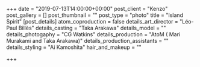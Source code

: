 +++
date = "2019-07-13T14:00:00+00:00"
post_client = "Kenzo"
post_gallery = []
post_thumbnail = ""
post_type = "photo"
title = "Island Spirit"
[post_details]
atom_coproduction = false
details_art_director = "Léo-Paul Billès"
details_casting = "Taka Arakawa"
details_model = ""
details_photogaphy = "CG Watkins"
details_production = "AtoM ( Mari Murakami and Taka Arakawa)"
details_production_assistants = ""
details_styling = "Ai Kamoshita"
hair_and_makeup = ""

+++
